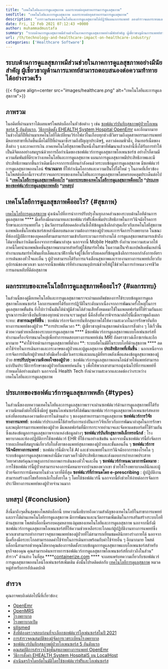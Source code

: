 ```yaml
---
title: "เทคโนโลยีและการดูแลสุขภาพ ผลกระทบต่ออุตสาหกรรมการดูแลสุขภาพ" 
seoTitle: "เทคโนโลยีและการดูแลสุขภาพ ผลกระทบต่ออุตสาหกรรมการดูแลสุขภาพ" 
description: "การรวมกันของเทคโนโลยีและการดูแลสุขภาพได้ปฏิวัติแผนกการแพทย์ ลองสำรวจผลกระทบและประเภทของซอฟต์แวร์การดูแลสุขภาพ" 
date: Fri, 12 Feb 2021 07:12:43 +0000
author: muhammadmustafa
summary: "ระบบด้านการดูแลสุขภาพมีส่วนช่วยในภาคการดูแลสุขภาพอย่างมีนัยสำคัญ ผู้เชี่ยวชาญด้านการแพทย์สามารถตอบสนองต่อความท้าทายได้อย่างรวดเร็ว" 
url: /th/technology-and-healthcare-impact-on-healthcare-industry/
categories: ['Healthcare Software']
---
```


## ระบบด้านการดูแลสุขภาพมีส่วนช่วยในภาคการดูแลสุขภาพอย่างมีนัยสำคัญ ผู้เชี่ยวชาญด้านการแพทย์สามารถตอบสนองต่อความท้าทายได้อย่างรวดเร็ว

{{< figure align=center src="images/healthcare.png" alt="เทคโนโลยีและการดูแลสุขภาพ">}}


## ภาพรวม
ในอดีตที่ผ่านมาเราได้เผยแพร่โพสต์บล็อกในหัวข้อต่าง ๆ เช่น [ซอฟต์แวร์บันทึกสุขภาพผู้ป่วยโอเพนซอร์ส 5 อันดับแรก][1], [วิธีการติดตั้ง EHEALTH System Hospital OpenEmr][3] และอีกมากมาย ในช่วงไม่กี่ปีที่ผ่านมาเทคโนโลยีได้เปลี่ยนเวิร์กโฟลว์ในเกือบทุกช่วงชีวิตรวมถึงอุตสาหกรรมการแพทย์ มีหลายสาขาที่เกิดขึ้นเมื่อไม่กี่ปีที่ผ่านมาซึ่งรวมถึงปัญญาประดิษฐ์, คลาวด์คอมพิวติ้ง, อินเทอร์เน็ตของสิ่งต่าง ๆ และภาคการเงิน ภาคเทคโนโลยีสุขภาพเป็นหนึ่งในสาขาที่พัฒนาแล้วเหล่านี้ซึ่งได้รับการทำให้เป็นดิจิตอลอย่างสมบูรณ์ด้วยการถือกำเนิดของซอฟต์แวร์การดูแลสุขภาพโอเพนซอร์ซ อย่างไรก็ตามมีความสัมพันธ์ที่ดีระหว่างเทคโนโลยีและการดูแลสุขภาพ
แผนกการดูแลสุขภาพมีประสิทธิภาพและมีประสิทธิภาพมากขึ้นกว่าเดิมเนื่องจากการเปลี่ยนกำลังคนด้วยระบบข้อมูลการดูแลสุขภาพ มีซอฟต์แวร์การดูแลสุขภาพออนไลน์ **จำนวนมาก**  ที่ให้กำเนิดโอกาสและความเป็นไปได้ใหม่ ๆ ในภาคที่เกี่ยวข้อง ในโพสต์บล็อกนี้เราจะสำรวจผลกระทบของเทคโนโลยีและการดูแลสุขภาพโดยครอบคลุมประเด็นต่อไปนี้
  ***[เทคโนโลยีการดูแลสุขภาพคืออะไร][4]** 
  ***[ผลกระทบของเทคโนโลยีการดูแลสุขภาพคืออะไร][5]** 
  ***[ประเภทของซอฟต์แวร์การดูแลสุขภาพหลัก][6]** 
  ***[บทสรุป][7]** 

## เทคโนโลยีการดูแลสุขภาพคืออะไร?   {#สุขภาพ}
[เทคโนโลยีการดูแลสุขภาพ][8] มุ่งเน้นไปที่การนำการปรับปรุงในทุกภาคส่วนของระบบด้านไอทีด้านการดูแลสุขภาพ  ****  มีเครื่องมือมากมายและซอฟต์แวร์ฟรีเพื่อเพิ่มประสิทธิภาพในการวินิจฉัยโรคการรักษาและการแพทย์ใด ๆ มีนวัตกรรมที่สอดคล้องกันซึ่งให้ข้อมูลเชิงลึกล่าสุดเกี่ยวกับเทคโนโลยีสุขภาพ แอพพลิเคชั่นโอเพ่นซอร์สเหล่านี้ตอบสนองความต้องการของผู้ป่วยและการจัดการโรงพยาบาล ในขณะที่ห้องปฏิบัติการของบุคคลที่สามสามารถรวมเข้ากับกระบวนการทำงานได้ การดูแลสุขภาพสามารถเข้าถึงได้มากขึ้นกว่าเดิมเนื่องจากการพัฒนาล่าสุด นอกจากนี้ Mobile Health ยังอำนวยความสะดวกให้ภาคนี้โดยนำแอพพลิเคชั่นสุขภาพมากมายสำหรับผู้ใช้สมาร์ทโฟน ในความเป็นจริงแอปพลิเคชันเหล่านี้ทำงานบนสมาร์ทโฟนแท็บเล็ตและนาฬิกาที่แจ้งผู้ใช้เกี่ยวกับแคลอรี่ข้อมูลเชิงลึกการออกกำลังกายอัตราการเต้นของหัวใจและอื่น ๆ ผู้ป่วยสามารถได้รับการแจ้งเตือนสุขภาพและรายงานทางการแพทย์เกี่ยวกับอุปกรณ์ของพวกเขา นอกจากนี้ซอฟต์แวร์ที่ทำงานบนอุปกรณ์ช่วยให้ผู้ใช้ช่วยในการกำหนดวงจรชีวิตการนอนหลับที่ดีต่อสุขภาพ

## ผลกระทบของเทคโนโลยีการดูแลสุขภาพคืออะไร?   {#ผลกระทบ}
ในส่วนนี้ของคู่มือเทคโนโลยีและการดูแลสุขภาพเราจะผ่านผลลัพธ์ของการใช้ระบบข้อมูลการดูแลสุขภาพโอเพนซอร์ส โลกการแพทย์ได้รับการปฏิวัติในระดับมากเนื่องจากการพัฒนาครั้งใหญ่ในการดูแลสุขภาพขั้นต้น ยิ่งไปกว่านั้นมันได้นำผู้มีส่วนได้ส่วนเสียทั้งหมดมาใช้ในแพลตฟอร์มที่ใช้ร่วมกันและบูรณาการเดียวซึ่งบันทึกของทุกหน่วยงานจะรวมศูนย์ นี่คือสิ่งที่ควรพิจารณาต่อไปนี้เมื่อเราพูดถึงผลกระทบ:
**สาธารณสุขที่ดีขึ้น** : ซอฟต์แวร์การจัดการบันทึกสุขภาพได้ให้ความสะดวกในการรักษาบันทึกทางการแพทย์ของผู้ป่วย
**การประหยัดเวลา **: ผู้เชี่ยวชาญด้านสุขภาพดำเนินการสิ่งต่าง ๆ ได้เร็วขึ้นด้วยความช่วยเหลือของระบบการดูแลสุขภาพ ****  มีซอฟต์แวร์การดูแลสุขภาพแบบโอเพ่นซอร์สที่ทำงานเครื่องจักรขนาดใหญ่เพื่อทำการทดสอบทางการแพทย์เช่น MRI อัลตราซาวด์เอ็กซเรย์และอีกมากมาย
**ค่าใช้จ่ายด้านการดูแลสุขภาพที่ต่ำลง **: ระบบอัตโนมัติในระบบไอทีด้านสุขภาพ ****  ลดค่าใช้จ่ายในการเดินทางและกระดาษของผู้ป่วยและผู้ดูแลสุขภาพ
**ประสิทธิภาพที่เพิ่มขึ้น** : นอกเหนือจากการจัดการบันทึกผู้ป่วยแล้วยังมีเครื่องมือวิเคราะห์และแผนภูมิที่ทรงพลังเพื่อแสดงข้อมูลสุขภาพของผู้ป่วย
**การปรับปรุงความพึงพอใจของผู้ป่วย** : ซอฟต์แวร์การดูแลสุขภาพออนไลน์ช่วยให้แพทย์สามารถแบ่งปันประวัติการรักษาของผู้ป่วยกับแพทย์คนอื่น ๆ เพื่อให้พวกเขาสามารถมุ่งเน้นไปที่การแพทย์ที่กำหนดได้อย่างแม่นยำ นอกจากนี้ Health Tech ยังนำความสะดวกและลดช่องว่างระหว่างเทคโนโลยีและการดูแลสุขภาพ

## ประเภทของซอฟต์แวร์การดูแลสุขภาพหลัก   {#types}
ในส่วนนี้ของบทความเทคโนโลยีและการดูแลสุขภาพเราจะผ่านซอฟต์แวร์ด้านการดูแลสุขภาพที่ได้รับความนิยมดังต่อไปนี้ซึ่งมีอยู่ ชุมชนโอเพ่นซอร์สได้พัฒนาซอฟต์แวร์การดูแลสุขภาพโอเพนซอร์สหลายแห่งที่ตอบสนองความต้องการในด้านต่าง ๆ ของอุตสาหกรรมการดูแลสุขภาพ
**ซอฟต์แวร์การวิจัยทางการแพทย์:**  ซอฟต์แวร์ประเภทนี้ใช้สำหรับการแบ่งปันการวิจัยเกี่ยวกับการพัฒนาล่าสุดในการรักษาและพฤติกรรมการแพทย์ของผู้ป่วย มีแพลตฟอร์มที่มีการกระจายอำนาจและจัดหาแดชบอร์ดที่ใช้ร่วมกันซึ่งแสดงข้อมูลการดูแลสุขภาพจากแหล่งข้อมูลต่างๆ
**ซอฟต์แวร์บันทึกสุขภาพอิเล็กทรอนิกส์** : โรงพยาบาลและห้องปฏิบัติการใช้ซอฟต์แวร์ EHR ที่ใช้งานอย่างเข้มข้น นอกจากนั้นซอฟต์แวร์นี้ยังจัดการรายละเอียดที่สมบูรณ์เกี่ยวกับใบสั่งยาของแพทย์สุขภาพของผู้ป่วยและขั้นตอนอื่น ๆ
**ซอฟต์แวร์การวินิจฉัยทางการแพทย์** : ซอฟต์แวร์นี้มักจะใช้ AI และช่วยแพทย์ในการวินิจฉัยอาการของโรคใด ๆ ระบบข้อมูลการดูแลสุขภาพเหล่านี้มีความรวดเร็วมีประสิทธิภาพและส่งมอบการถ่ายภาพประสาทวิทยาศาสตร์คุณภาพสูงการถ่ายภาพการเต้นของหัวใจและอื่น ๆ
**ซอฟต์แวร์กำหนดเวลาการนัดหมาย** : การใช้ซอฟต์แวร์นี้ผู้ป่วยสามารถจองการนัดหมายจากบ้านของพวกเขา ช่วยให้โรงพยาบาลคลินิกและผู้ป่วยจัดการการนัดหมายในช่วงเวลาที่ดีที่สุด
**ซอฟต์แวร์ที่กำหนดโดย e-prescribing** : ผู้ปฏิบัติงานสามารถสร้างแก้ไขหรือยกเลิกใบสั่งยาใด ๆ โดยใช้ซอฟต์แวร์นี้ นอกจากนี้ยังช่วยให้ง่ายต่อการจัดการประวัติทางการแพทย์ของผู้ป่วยจำนวนมาก

## บทสรุป   {#conclusion}
สิ่งนี้มาถึงจุดสิ้นสุดของโพสต์บล็อกนี้ บทความนี้อธิบายถึงความสำคัญของเทคโนโลยีในสาขาการแพทย์และเราได้ผ่านเทคโนโลยีการดูแลสุขภาพ มีการพัฒนาและนวัตกรรมเพิ่มเติมในการเสริมสร้างระบบไอทีด้านสุขภาพ โพสต์บล็อกนี้ครอบคลุมหลายแง่มุมของเทคโนโลยีและการดูแลสุขภาพ นอกจากนี้ยังมีซอฟต์แวร์การดูแลสุขภาพโอเพนซอร์สที่ให้ความช่วยเหลือระยะไกลแก่ผู้ปฏิบัติงานทางการแพทย์ซึ่งพวกเขาสามารถทำการตรวจสุขภาพแพทย์ของผู้ป่วยที่ไม่สามารถเยี่ยมชมคลินิกทางร่างกายได้ นอกจากนี้เครื่องมือระยะไกลสามารถลดค่าใช้จ่ายในการเดินทางพร้อมกับค่าใช้จ่ายอื่น ๆ อีกมากมาย โพสต์บล็อกนี้สามารถช่วยคุณได้หากคุณต้องการติดตั้งระบบข้อมูลการดูแลสุขภาพแบบโอเพนซอร์สสำหรับธุรกิจของคุณ คุณสามารถค้นหารายการซอฟต์แวร์การดูแลสุขภาพโอเพนซอร์สที่กล่าวถึงในส่วน“ สำรวจ” ด้านล่าง
ในที่สุด ****[containerize.com][9] ****  จะเผยแพร่บทความเกี่ยวกับซอฟต์แวร์การดูแลสุขภาพออนไลน์โอเพ่นซอร์สเพิ่มเติม ดังนั้นโปรดติดต่อกับ [เทคโนโลยีการดูแลสุขภาพ][8] หมวดหมู่สำหรับการอัปเดตปกติ

## สำรวจ
คุณอาจพบลิงค์ต่อไปนี้ที่เกี่ยวข้อง:
  * [OpenEmr][10]
  * [OpenMRS][11]
  * [โรงพยาบาล][12]
  * [โรงพยาบาลเปิด][13]
  * [silismed][14]
  * [สิ่งที่ต้องตรวจสอบก่อนที่จะเลือกซอฟต์แวร์โอเพ่นซอร์สในปี 2021][15]
  * [การสำรวจคุณสมบัติของผู้จัดการเวชระเบียนโรงพยาบาล][16]
  * [ซอฟต์แวร์บันทึกสุขภาพผู้ป่วยโอเพนซอร์ส 5 อันดับแรก][1]
  * [คุณสมบัติการสำรวจโซลูชั่นสุขภาพทางการแพทย์ OpenEmr][3]
  * [วิธีการตั้งค่า EHEALTH System HospitalS บน LocalHost][17]
  * [ดำเนินธุรกิจโดยอัตโนมัติโดยใช้ซอฟต์แวร์ฟรีและโอเพ่นซอร์ส][18]

  
[1]: https://blog.containerize.com/2021/03/05/top-5-open-source-patient-record-management-software/
[2]: https://blog.containerize.com/healthcare-software/how-to-install-hospitalrun-hospital-management-system/
[3]: https://blog.containerize.com/healthcare-software/open-source-medical-software-openemr-features/
[4]: #health
[5]: #impact
[6]: #types
[7]: #Conclusion
[8]: https://products.containerize.com/health-care-technologies
[9]: https://www.containerize.com/
[10]: https://products.containerize.com/health-care-technologies/openemr
[11]: https://products.containerize.com/health-care-technologies/openmrs
[12]: https://products.containerize.com/healthcare-technologies/hospitalrun
[13]: https://products.containerize.com/healthcare-technologies/open-hospital
[14]: https://products.containerize.com/healthcare-technologies/solismed
[15]: https://blog.containerize.com/cmdb-software/things-to-review-before-opting-open-source-software-in-2021/
[16]: https://blog.containerize.com/healthcare-software/features-exploration-of-medical-record-manager-hospitalrun/
[17]: https://blog.containerize.com/healthcare-software/how-to-install-hospitalrun-hospital-management-system/
[18]: https://blog.containerize.com/blogging/automate-business-operations-using-open-source-software/
